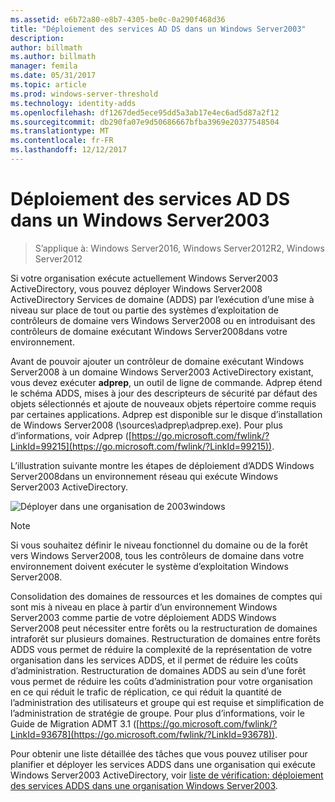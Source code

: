 ```yaml
---
ms.assetid: e6b72a80-e8b7-4305-be0c-0a290f468d36
title: "Déploiement des services AD DS dans un Windows Server2003"
description: 
author: billmath
ms.author: billmath
manager: femila
ms.date: 05/31/2017
ms.topic: article
ms.prod: windows-server-threshold
ms.technology: identity-adds
ms.openlocfilehash: df1267ded5ece95dd5a3ab17e4ec6ad5d87a2f12
ms.sourcegitcommit: db290fa07e9d50686667bfba3969e20377548504
ms.translationtype: MT
ms.contentlocale: fr-FR
ms.lasthandoff: 12/12/2017
---
```

# <a name="deploying-ad-ds-in-a-windows-server-2003-organization"></a>Déploiement des services AD DS dans un Windows Server2003

>S’applique à: Windows Server2016, Windows Server2012R2, Windows Server2012

Si votre organisation exécute actuellement Windows Server2003 ActiveDirectory, vous pouvez déployer Windows Server2008 ActiveDirectory Services de domaine (ADDS) par l’exécution d’une mise à niveau sur place de tout ou partie des systèmes d’exploitation de contrôleurs de domaine vers Windows Server2008 ou en introduisant des contrôleurs de domaine exécutant Windows Server2008dans votre environnement.  
  
Avant de pouvoir ajouter un contrôleur de domaine exécutant Windows Server2008 à un domaine Windows Server2003 ActiveDirectory existant, vous devez exécuter **adprep**, un outil de ligne de commande. Adprep étend le schéma ADDS, mises à jour des descripteurs de sécurité par défaut des objets sélectionnés et ajoute de nouveaux objets répertoire comme requis par certaines applications. Adprep est disponible sur le disque d’installation de Windows Server2008 (\sources\adprep\adprep.exe). Pour plus d’informations, voir Adprep ([https://go.microsoft.com/fwlink/?LinkId=99215](https://go.microsoft.com/fwlink/?LinkId=99215)).  
  
L’illustration suivante montre les étapes de déploiement d’ADDS Windows Server2008dans un environnement réseau qui exécute Windows Server2003 ActiveDirectory.  
  
![Déployer dans une organisation de 2003windows](media/Deploying-AD-DS-in-a-Windows-Server-2003-Organization/900c4eee-1119-4a9a-9310-755597428b71.gif)  
  
> [!NOTE]  
> Si vous souhaitez définir le niveau fonctionnel du domaine ou de la forêt vers Windows Server2008, tous les contrôleurs de domaine dans votre environnement doivent exécuter le système d’exploitation Windows Server2008.  
  
Consolidation des domaines de ressources et les domaines de comptes qui sont mis à niveau en place à partir d’un environnement Windows Server2003 comme partie de votre déploiement ADDS Windows Server2008 peut nécessiter entre forêts ou la restructuration de domaines intraforêt sur plusieurs domaines. Restructuration de domaines entre forêts ADDS vous permet de réduire la complexité de la représentation de votre organisation dans les services ADDS, et il permet de réduire les coûts d’administration. Restructuration de domaines ADDS au sein d’une forêt vous permet de réduire les coûts d’administration pour votre organisation en ce qui réduit le trafic de réplication, ce qui réduit la quantité de l’administration des utilisateurs et groupe qui est requise et simplification de l’administration de stratégie de groupe. Pour plus d’informations, voir le Guide de Migration ADMT 3.1 ([https://go.microsoft.com/fwlink/?LinkId=93678](https://go.microsoft.com/fwlink/?LinkId=93678)).  
  
Pour obtenir une liste détaillée des tâches que vous pouvez utiliser pour planifier et déployer les services ADDS dans une organisation qui exécute Windows Server2003 ActiveDirectory, voir [liste de vérification: déploiement des services ADDS dans une organisation Windows Server2003](https://technet.microsoft.com/library/cc771407.aspx).  
  


